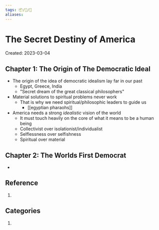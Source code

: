 ```yaml
---
tags: 📦/📝/📘
aliases:
---
```



# The Secret Destiny of America
Created: 2023-03-04

## Chapter 1: The Origin of The Democratic Ideal 
- The origin of the idea of democratic idealism lay far in our past
	- Egypt, Greece, India
	- "Secret dream of the great classical philosophers"
- Material solutions to spiritual problems never work
	- That is why we need spiritual/philosophic leaders to guide us
		- [[egyptian pharaohs]]
- America needs a strong *idealistic* vision of the world
	- It must touch heavily on the core of what it means to be  a human being
	- Collectivist over isolationist/individualist
	- Selflessness over selfishness
	- Spiritual over material

## Chapter 2: The Worlds First Democrat 
- 
## Reference
1. 

## Categories
1. 